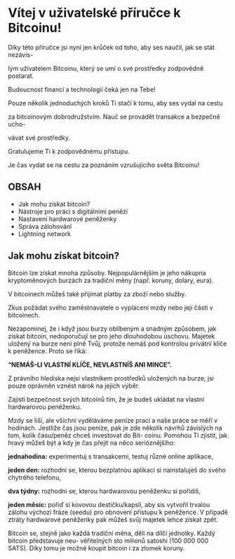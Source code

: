 
# Vítej v uživatelské příručce k Bitcoinu!

Díky této příručce jsi nyní jen krůček od toho, aby ses naučil, jak se stát nezávis-

lým uživatelem Bitcoinu, který se umí o své prostředky zodpovědně postarat.

Budoucnost financí a technologií čeká jen na Tebe!

Pouze několik jednoduchých kroků Ti stačí k tomu, aby ses vydal na cestu

za bitcoinovým dobrodružstvím. Nauč se provádět transakce a bezpečně ucho-

vávat své prostředky.

Gratulujeme Ti k zodpovědnému přístupu.

Je čas vydat se na cestu za poznáním vzrušujícího světa Bitcoinu!


## OBSAH

- Jak mohu získat bitcoin?
- Nástroje pro práci s digitálními penězi
- Nastavení hardwarové peněženky
- Správa zálohování
- Lightning network


## Jak mohu získat bitcoin?

Bitcoin lze získat mnoha způsoby. Nejpopulárnějším je jeho nákupna kryptoměnových burzách za tradiční měny (např. koruny, dolary, eura).

V bitcoinech můžeš také přijímat platby za zboží nebo služby.

Zkus požádat svého zaměstnavatele o vyplácení mzdy nebo její části v bitcoinech.

Nezapomínej, že i když jsou burzy oblíbeným a snadným způsobem, jak získat bitcoin, nedoporučují
se pro jeho dlouhodobou úschovu. Majetek uložený na burze není plně Tvůj, protože nemáš pod
kontrolou privátní klíče k peněžence. Proto se říká:

**“NEMÁŠ–LI VLASTNÍ KLÍČE, NEVLASTNÍŠ ANI MINCE”.**

Z právního hlediska nejsi vlastníkem prostředků uložených na burze, jsi pouze oprávněn vznést
nárok na jejich výběr.

Zajisti bezpečnost svých bitcoinů tím, že je budeš ukládat na vlastní hardwarovou peněženku.



Mzdy se liší, ale všichni vyděláváme peníze prací a naše práce se měří v hodinách. Jestliže čas
jsou peníze, pak je zde několik návrhů závislých na tom, kolik času/peněz chceš investovat do Bit-
coinu. Pomohou Ti zjistit, jak hravý můžeš být a kdy je čas přejít na něco serióznějšího:

**jednahodina:**
experimentuj s transakcemi, testuj různé online aplikace,

**jeden den:**
rozhodni se, kterou bezplatnou aplikaci si nainstaluješ do svého chytrého telefonu,

**dva týdny:**
rozhodni se, kterou hardwarovou peněženku si pořídíš,

**jeden měsíc:**
pořiď si kovovou destičku/kapsli, aby sis vytvořil trvalou zálohu výchozí fráze (seedu)
pro obnovení přístupu k peněžence. V případě ztráty hardwarové peněženky pak můžeš
svůj majetek lehce získat zpět.

Bitcoin se, stejně jako každá tradiční měna, dělí na dílčí jednotky. Každý bitcoin představuje neu-
věřitelných sto milionů satoshi (100 000 000 SATS). Díky tomu je možné koupit bitcoin i za zlomek
koruny.
